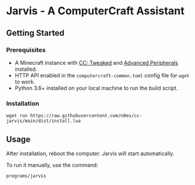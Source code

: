 # Jarvis - A ComputerCraft Assistant

## Getting Started

### Prerequisites

- A Minecraft instance with [CC: Tweaked](https://tweaked.cc/) and [Advanced Peripherals](https://docs.advanced-peripherals.de/latest/) installed.
- HTTP API enabled in the `computercraft-common.toml` config file for `wget` to work.
- Python 3.6+ installed on your local machine to run the build script.

### Installation

```
wget run https://raw.githubusercontent.com/n0es/cc-jarvis/main/dist/install.lua
```

## Usage

After installation, reboot the computer. Jarvis will start automatically.

To run it manually, use the command:
```
programs/jarvis
```